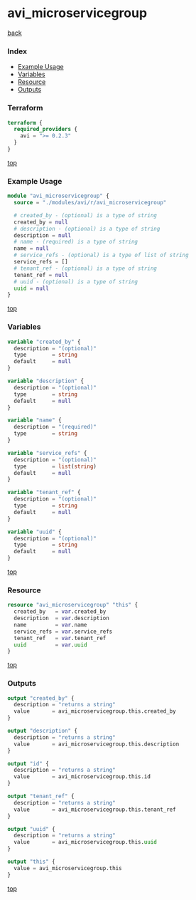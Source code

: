 # avi_microservicegroup

[back](../avi.md)

### Index

- [Example Usage](#example-usage)
- [Variables](#variables)
- [Resource](#resource)
- [Outputs](#outputs)

### Terraform

```terraform
terraform {
  required_providers {
    avi = ">= 0.2.3"
  }
}
```

[top](#index)

### Example Usage

```terraform
module "avi_microservicegroup" {
  source = "./modules/avi/r/avi_microservicegroup"

  # created_by - (optional) is a type of string
  created_by = null
  # description - (optional) is a type of string
  description = null
  # name - (required) is a type of string
  name = null
  # service_refs - (optional) is a type of list of string
  service_refs = []
  # tenant_ref - (optional) is a type of string
  tenant_ref = null
  # uuid - (optional) is a type of string
  uuid = null
}
```

[top](#index)

### Variables

```terraform
variable "created_by" {
  description = "(optional)"
  type        = string
  default     = null
}

variable "description" {
  description = "(optional)"
  type        = string
  default     = null
}

variable "name" {
  description = "(required)"
  type        = string
}

variable "service_refs" {
  description = "(optional)"
  type        = list(string)
  default     = null
}

variable "tenant_ref" {
  description = "(optional)"
  type        = string
  default     = null
}

variable "uuid" {
  description = "(optional)"
  type        = string
  default     = null
}
```

[top](#index)

### Resource

```terraform
resource "avi_microservicegroup" "this" {
  created_by   = var.created_by
  description  = var.description
  name         = var.name
  service_refs = var.service_refs
  tenant_ref   = var.tenant_ref
  uuid         = var.uuid
}
```

[top](#index)

### Outputs

```terraform
output "created_by" {
  description = "returns a string"
  value       = avi_microservicegroup.this.created_by
}

output "description" {
  description = "returns a string"
  value       = avi_microservicegroup.this.description
}

output "id" {
  description = "returns a string"
  value       = avi_microservicegroup.this.id
}

output "tenant_ref" {
  description = "returns a string"
  value       = avi_microservicegroup.this.tenant_ref
}

output "uuid" {
  description = "returns a string"
  value       = avi_microservicegroup.this.uuid
}

output "this" {
  value = avi_microservicegroup.this
}
```

[top](#index)